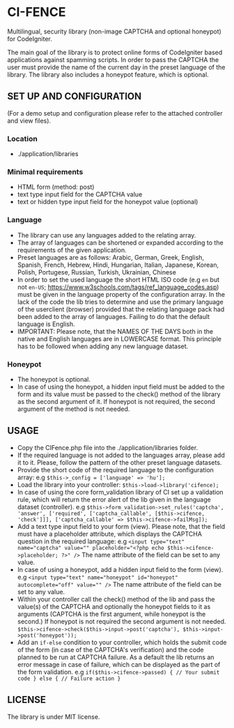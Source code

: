 # CI-FENCE

Multilingual, security library (non-image CAPTCHA and optional honeypot) for CodeIgniter.

The main goal of the library is to protect online forms of CodeIgniter based applications against spamming scripts.
In order to pass the CAPTCHA the user must provide the name of the current day in the preset language of the library.
The library also includes a honeypot feature, which is optional.

## SET UP AND CONFIGURATION

(For a demo setup and configuration please refer to the attached controller and view files).

### Location

* ./application/libraries

### Minimal requirements

* HTML form (method: post)
* text type input field for the CAPTCHA value
* text or hidden type input field for the honeypot value (optional)

### Language

* The library can use any languages added to the relating array.
* The array of languages can be shortened or expanded according to the requirements of the given application.
* Preset languages are as follows:
Arabic, German, Greek, English, Spanish, French, Hebrew, Hindi, Hungarian, Italian, Japanese, Korean, Polish, Portugese, Russian, Turkish, Ukrainian, Chinese
* In order to set the used language the short HTML ISO code (e.g `en` but not `en-US`; <https://www.w3schools.com/tags/ref_language_codes.asp>) must be given in the language property of the configuration array. In the lack of the code the lib tries to determine and use the primary language of the userclient (browser) provided that the relating language pack had been added to the array of languages. Failing to do that the default language is English.
* IMPORTANT: Please note, that the NAMES OF THE DAYS both in the native and English languages are in LOWERCASE format. This principle has to be followed when adding any new language dataset.

### Honeypot

* The honeypot is optional.
* In case of using the honeypot, a hidden input field must be added to the form and its value must be passed to the check() method of the library as the second argument of it. If honeypot is not required, the second argument of the method is not needed.

## USAGE

* Copy the CIFence.php file into the ./application/libraries folder.
* If the required language is not added to the languages array, please add it to it. Please, follow the pattern of the other preset language datasets.
* Provide the short code of the required language to the configuration array:
e.g ```$this->_config = ['language' => 'hu'];```
* Load the library into your controller:
```$this->load->library('cifence);```
* In case of using the core form_validation library of CI set up a validation rule, which will return the error alert of the lib given in the language dataset (controller).
e.g ```$this->form_validation->set_rules('captcha', 'answer', ['required', ['captcha_callable', [$this->cifence, 'check']]], ['captcha_callable' => $this->cifence->failMsg]);```
* Add a text type input field to your form (view). Please note, that the field must have a placeholder attribute, which displays the CAPTCHA question in the required language:
e.g ```<input type="text" name="captcha" value="" placeholder="<?php echo $this->cifence->placeholder; ?>" />```
The name attribute of the field can be set to any value.
* In case of using a honeypot, add a hidden input field to the form (view).
e.g ```<input type="text" name="honeypot" id="honeypot" autocomplete="off" value="" />```
The name attribute of the field can be set to any value.
* Within your controller call the check() method of the lib and pass the value(s) of the CAPTCHA and optionally the honeypot fields to it as arguments (CAPTCHA is the first argument, while honeypot is the second.) If honeypot is not required the second argument is not needed.
```$this->cifence->check($this->input->post('captcha'), $this->input->post('honeypot'));```
* Add an `if-else` condition to your controller, which holds the submit code of the form (in case of the CAPTCHA's verification) and the code planned to be run at CAPTCHA failure. As a default the lib returns an error message in case of failure, which can be displayed as the part of the form validation.
e.g ```if($this->cifence->passed) { // Your submit code } else { // Failure action }```

## LICENSE

The library is under MIT license.
